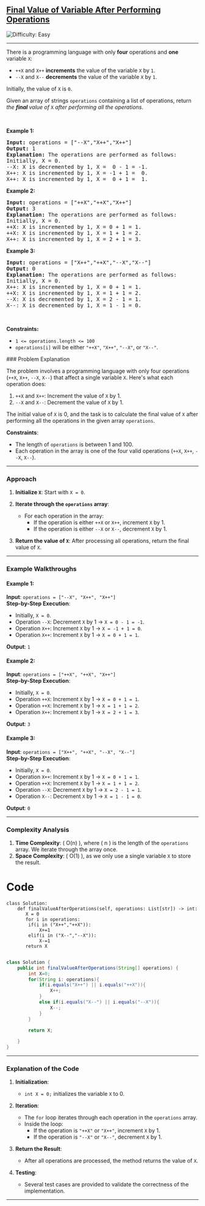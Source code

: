 <h2><a href="https://leetcode.com/problems/final-value-of-variable-after-performing-operations">Final Value of Variable After Performing Operations</a></h2> <img src='https://img.shields.io/badge/Difficulty-Easy-brightgreen' alt='Difficulty: Easy' /><hr><p>There is a programming language with only <strong>four</strong> operations and <strong>one</strong> variable <code>X</code>:</p>

<ul>
	<li><code>++X</code> and <code>X++</code> <strong>increments</strong> the value of the variable <code>X</code> by <code>1</code>.</li>
	<li><code>--X</code> and <code>X--</code> <strong>decrements</strong> the value of the variable <code>X</code> by <code>1</code>.</li>
</ul>

<p>Initially, the value of <code>X</code> is <code>0</code>.</p>

<p>Given an array of strings <code>operations</code> containing a list of operations, return <em>the <strong>final </strong>value of </em><code>X</code> <em>after performing all the operations</em>.</p>

<p>&nbsp;</p>
<p><strong class="example">Example 1:</strong></p>

<pre>
<strong>Input:</strong> operations = [&quot;--X&quot;,&quot;X++&quot;,&quot;X++&quot;]
<strong>Output:</strong> 1
<strong>Explanation:</strong>&nbsp;The operations are performed as follows:
Initially, X = 0.
--X: X is decremented by 1, X =  0 - 1 = -1.
X++: X is incremented by 1, X = -1 + 1 =  0.
X++: X is incremented by 1, X =  0 + 1 =  1.
</pre>

<p><strong class="example">Example 2:</strong></p>

<pre>
<strong>Input:</strong> operations = [&quot;++X&quot;,&quot;++X&quot;,&quot;X++&quot;]
<strong>Output:</strong> 3
<strong>Explanation: </strong>The operations are performed as follows:
Initially, X = 0.
++X: X is incremented by 1, X = 0 + 1 = 1.
++X: X is incremented by 1, X = 1 + 1 = 2.
X++: X is incremented by 1, X = 2 + 1 = 3.
</pre>

<p><strong class="example">Example 3:</strong></p>

<pre>
<strong>Input:</strong> operations = [&quot;X++&quot;,&quot;++X&quot;,&quot;--X&quot;,&quot;X--&quot;]
<strong>Output:</strong> 0
<strong>Explanation:</strong>&nbsp;The operations are performed as follows:
Initially, X = 0.
X++: X is incremented by 1, X = 0 + 1 = 1.
++X: X is incremented by 1, X = 1 + 1 = 2.
--X: X is decremented by 1, X = 2 - 1 = 1.
X--: X is decremented by 1, X = 1 - 1 = 0.
</pre>

<p>&nbsp;</p>
<p><strong>Constraints:</strong></p>

<ul>
	<li><code>1 &lt;= operations.length &lt;= 100</code></li>
	<li><code>operations[i]</code> will be either <code>&quot;++X&quot;</code>, <code>&quot;X++&quot;</code>, <code>&quot;--X&quot;</code>, or <code>&quot;X--&quot;</code>.</li>
</ul>
### Problem Explanation

The problem involves a programming language with only four operations (`++X`, `X++`, `--X`, `X--`) that affect a single variable `X`. Here's what each operation does:
1. `++X` and `X++`: Increment the value of `X` by 1.
2. `--X` and `X--`: Decrement the value of `X` by 1.

The initial value of `X` is 0, and the task is to calculate the final value of `X` after performing all the operations in the given array `operations`.

**Constraints**:
- The length of `operations` is between 1 and 100.
- Each operation in the array is one of the four valid operations (`++X`, `X++`, `--X`, `X--`).

---

### Approach

1. **Initialize `X`**:
   Start with `X = 0`.

2. **Iterate through the `operations` array**:
   - For each operation in the array:
     - If the operation is either `++X` or `X++`, increment `X` by 1.
     - If the operation is either `--X` or `X--`, decrement `X` by 1.

3. **Return the value of `X`**:
   After processing all operations, return the final value of `X`.

---

### Example Walkthroughs

#### Example 1:
**Input**: `operations = ["--X", "X++", "X++"]`  
**Step-by-Step Execution**:
- Initially, `X = 0`.
- Operation `--X`: Decrement `X` by 1 → `X = 0 - 1 = -1`.
- Operation `X++`: Increment `X` by 1 → `X = -1 + 1 = 0`.
- Operation `X++`: Increment `X` by 1 → `X = 0 + 1 = 1`.

**Output**: `1`

#### Example 2:
**Input**: `operations = ["++X", "++X", "X++"]`  
**Step-by-Step Execution**:
- Initially, `X = 0`.
- Operation `++X`: Increment `X` by 1 → `X = 0 + 1 = 1`.
- Operation `++X`: Increment `X` by 1 → `X = 1 + 1 = 2`.
- Operation `X++`: Increment `X` by 1 → `X = 2 + 1 = 3`.

**Output**: `3`

#### Example 3:
**Input**: `operations = ["X++", "++X", "--X", "X--"]`  
**Step-by-Step Execution**:
- Initially, `X = 0`.
- Operation `X++`: Increment `X` by 1 → `X = 0 + 1 = 1`.
- Operation `++X`: Increment `X` by 1 → `X = 1 + 1 = 2`.
- Operation `--X`: Decrement `X` by 1 → `X = 2 - 1 = 1`.
- Operation `X--`: Decrement `X` by 1 → `X = 1 - 1 = 0`.

**Output**: `0`

---





### Complexity Analysis
1. **Time Complexity**: \( O(n) \), where \( n \) is the length of the `operations` array. We iterate through the array once.
2. **Space Complexity**: \( O(1) \), as we only use a single variable `X` to store the result.


# Code

```python3 []
class Solution:
    def finalValueAfterOperations(self, operations: List[str]) -> int:
       X = 0
       for i in operations:
        if(i in ("X++","++X")):
            X+=1
        elif(i in ("X--","--X")):
            X-=1
       return X
        
```

```java []
class Solution {
    public int finalValueAfterOperations(String[] operations) {
        int X=0;
        for(String i: operations){
            if(i.equals("X++") || i.equals("++X")){
                X++;
            }
            else if(i.equals("X--") || i.equals("--X")){
                X--;
            }
        }
        
        return X;

    }
}
```



---

### Explanation of the Code

1. **Initialization**:
   - `int X = 0;` initializes the variable `X` to 0.

2. **Iteration**:
   - The `for` loop iterates through each operation in the `operations` array.
   - Inside the loop:
     - If the operation is `"++X"` or `"X++"`, increment `X` by 1.
     - If the operation is `"--X"` or `"X--"`, decrement `X` by 1.

3. **Return the Result**:
   - After all operations are processed, the method returns the value of `X`.

4. **Testing**:
   - Several test cases are provided to validate the correctness of the implementation.

---



